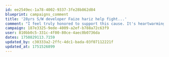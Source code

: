 ```yaml
---
id: ee2549ec-1a78-4002-9337-3fe28b862d84
blueprint: campaigns_comment
title: '28yrs S/W developer Faize hariz help fight...'
comment: "I feel truly honored to support this cause. It's heartwarming to see the effort and dedication your team is putting in to uplift the lives of those in need. Though my contribution is small, I hope it brings light to someone’s path. Wishing you strength and continued success in all your efforts"
campaign: 187e3325-9ede-4009-a2ef-b788a72c63f9
user: 810bb0c5-331c-4f00-80ce-4aec0b0736da
dates: 1750829113.7159
updated_by: c30333a2-2ffc-4dc1-bada-03f07112221f
updated_at: 1751526899
---
```

